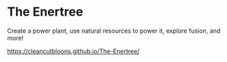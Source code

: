 # The Enertree

Create a power plant, use natural resources to power it, explore fusion, and more!

https://cleancutbloons.github.io/The-Enertree/
